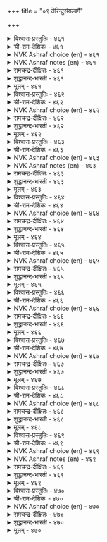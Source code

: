 +++
title = "०९ तॆरिन्दुसॆयल्वगै"

+++


<details><summary>विश्वास-प्रस्तुतिः - ४६१</summary>

अऴिवदूउम् आवदूउम् आगि वऴिबयक्कुम्  
ऊदियमुम् सूऴ्न्दु सॆयल्।       ४६१
</details>

<details><summary>श्री-राम-देशिकः - ४६१</summary>

व्ययमादौ ततश्चायं ततो लाभं च शाश्वतम् ।  
कार्यरम्भे विमृश्याथ कार्यमारभ्यतां बुधैः ॥ ४६१॥
</details>

<details><summary>NVK Ashraf choice (en) - ४६१</summary>

०४६१
Act after taking into account the cost,
The benefit and the resultant net. *
(P.S. Sundaram)
</details>

<details><summary>NVK Ashraf notes (en) - ४६१</summary>

४६१. Compare with ६७६. "Weigh well before you plunge: the inputs, impediments and gain" - (P.S. Sundaram)
</details>

<details><summary>रामचन्द्र-दीक्षितः - ४६१</summary>

461\. aḻivatūum āvatūum āki, vaḻipayakkum  
ūtiyamum cūḻntu, ceyal!.

461\. After much deliberation over profit and loss and the final gains, launch on a task.  
</details>

<details><summary>शुद्धानन्द-भारती - ४६१</summary>

1\. அழிவதூஉம் ஆவதூஉம் ஆகி வழிபயக்கும்  
ஊதியமும் சூழ்ந்து செயல்.  
Weigh well output the loss and gain  
And proper action ascertain.        461  
</details>

<details><summary>मूलम् - ४६१</summary>

अऴिवदूउम् आवदूउम् आगि वऴिबयक्कुम्  
ऊदियमुम् सूऴ्न्दु सॆयल्।       ४६१
</details>

<details><summary>विश्वास-प्रस्तुतिः - ४६२</summary>

तॆरिन्द इनत्तॊडु तेर्न्दॆण्णिच् चॆय्वार्क्कु  
अरुम्बॊरुळ् यादॊण्ड्रुम् इल्       ४६२
</details>

<details><summary>श्री-राम-देशिकः - ४६२</summary>

परीक्ष्य सुगृहीतेन सन्मित्रेण विमृश्य च ।  
स्वयं चालोच्य यः कुर्यादसाध्यं तस्य किं भवेत् ॥ ४६२॥
</details>

<details><summary>NVK Ashraf choice (en) - ४६२</summary>

०४६२
Nothing is hard for him who acts with
Worthy counsels weighing facts.
( Shuddhananda Bharatiar)
</details>

<details><summary>रामचन्द्र-दीक्षितः - ४६२</summary>

462\. terinta iṉattoṭu tērntu eṇṇic ceyvārkku  
arum poruḷ yātu oṉṟum il.

462\. Nothing is impossible for those who act after listening to the counsel of persons of known probity.  
</details>

<details><summary>शुद्धानन्द-भारती - ४६२</summary>

2\. தெரிந்த இனத்தொடு தேர்ந்தெண்ணிச் செய்வார்க்கு  
அரும்பொருள் யாதொன்றும் இல்.  
Nothing is hard for him who acts  
With worthy counsels weighing facts.        462  
</details>

<details><summary>मूलम् - ४६२</summary>

तॆरिन्द इनत्तॊडु तेर्न्दॆण्णिच् चॆय्वार्क्कु  
अरुम्बॊरुळ् यादॊण्ड्रुम् इल्       ४६२
</details>

<details><summary>विश्वास-प्रस्तुतिः - ४६३</summary>

आक्कम् करुदि मुदलिऴक्कुम् सॆय्विनै  
ऊक्कार् अऱिवुडै यार्।       ४६३
</details>

<details><summary>श्री-राम-देशिकः - ४६३</summary>

भाविलाभेच्छया हस्ते स्थितं मूलधनं बहु ।  
बुद्धिमान्तो नरा नैव व्ययीकुर्वन्ति सर्वदा ॥ ४६३॥
</details>

<details><summary>NVK Ashraf choice (en) - ४६३</summary>

०४६३
The wise will never, in the hope of profit,
Launch an undertaking to lose their capital.*
(W.H. Drew and J. Lazarus)
</details>

<details><summary>NVK Ashraf notes (en) - ४६३</summary>

४६३. (P.S. Sundaram) would say: "It is not wisdom to lose the capital for the sake of interest"
</details>

<details><summary>रामचन्द्र-दीक्षितः - ४६३</summary>

463\. ākkam karuti, mutal iḻakkum ceyviṉai  
ūkkār, aṟivu uṭaiyār.

463\. The wise do not approve of the action of those who lose their capital anticipating some distant gain.  
</details>

<details><summary>शुद्धानन्द-भारती - ४६३</summary>

3\. ஆக்கம் கருதி முதலிழக்கும் செய்வினை  
ஊக்கார் அறிவுடை யார்,  
The wise risk not their capital  
In doubtful gains and lose their all.        463  
</details>

<details><summary>मूलम् - ४६३</summary>

आक्कम् करुदि मुदलिऴक्कुम् सॆय्विनै  
ऊक्कार् अऱिवुडै यार्।       ४६३
</details>

<details><summary>विश्वास-प्रस्तुतिः - ४६४</summary>

तॆळिवि लदनैत् तॊडङ्गार् इळिवॆन्नुम्  
एदप्पाडु अञ्जु पवर्।       ४६४
</details>

<details><summary>श्री-राम-देशिकः - ४६४</summary>

''इयाँलाभ'' इति स्पष्टमज्ञात्वा कर्मणि प्रजाः ।  
सहसा न प्रवर्तन्ते मानहानिभयार्दिताः ॥ ४६४॥
</details>

<details><summary>NVK Ashraf choice (en) - ४६४</summary>

०४६४
Those who fear the disgrace of failure
Will not launch thoughtless ventures. *
(P.S. Sundaram)
</details>

<details><summary>रामचन्द्र-दीक्षितः - ४६४</summary>

464\. teḷivu ilataṉait toṭaṅkār-iḷivu eṉṉum  
ētappāṭu añcupavar.

464\. Men who dread ignominy never embark on a work without deliberation.  
</details>

<details><summary>शुद्धानन्द-भारती - ४६४</summary>

4\. தெளிவி லதனைத் தொடங்கார் இளிவென்னும்  
ஏதப்பாடு அஞ்சு பவர்.  
They who scornful reproach fear  
Commence no work not made clear.        464  
</details>

<details><summary>मूलम् - ४६४</summary>

तॆळिवि लदनैत् तॊडङ्गार् इळिवॆन्नुम्  
एदप्पाडु अञ्जु पवर्।       ४६४
</details>

<details><summary>विश्वास-प्रस्तुतिः - ४६५</summary>

वगैयऱच् चूऴा तॆऴुदल् पगैवरैप्  
पात्तिप् पडुप्पदो राऱु।       ४६५
</details>

<details><summary>श्री-राम-देशिकः - ४६५</summary>

कालं देशं बलं शत्रोरज्ञात्वा समराङ्गणम् ।  
प्रविशन् पार्थिवः शत्रुवर्धकः स्यान्न घातकः ॥ ४६५॥
</details>

<details><summary>NVK Ashraf choice (en) - ४६५</summary>

०४६५
Ill considered aggressive operations serve
Only to mobilize and strengthen the enemy.
(C. Rajagopalachari)
</details>

<details><summary>रामचन्द्र-दीक्षितः - ४६५</summary>

465\. vakai aṟac cūḻātu eḻutal, pakaivaraip  
pāttip paṭuppatu ōr āṟu.

465\. A thoughtless expedition only fosters the might of one’s foes.  
</details>

<details><summary>शुद्धानन्द-भारती - ४६५</summary>

5\. வகையறச் சூழா தெழுதல் பகைவரைப்  
பாத்திப் படுப்பதோ ராறு.  
Who marches without plans and ways  
His field is sure to foster foes.        465  
</details>

<details><summary>मूलम् - ४६५</summary>

वगैयऱच् चूऴा तॆऴुदल् पगैवरैप्  
पात्तिप् पडुप्पदो राऱु।       ४६५
</details>

<details><summary>विश्वास-प्रस्तुतिः - ४६६</summary>

सॆय्दक्क अल्ल सॆयक् कॆडुम् सॆय्दक्क  
सॆय्यामै यानुङ् गॆडुम्।       ४६६
</details>

<details><summary>श्री-राम-देशिकः - ४६६</summary>

अकर्तव्यस्य करणं कर्तव्यस्य विसर्जनम् ।  
इत्येतदुभयं नृणां विनाशास्पदमिष्यते ॥ ४६६॥
</details>

<details><summary>NVK Ashraf choice (en) - ४६६</summary>

०४६६
It is ruinous to do what should not be done,
And ruinous to leave undone what should be done.
(P.S. Sundaram)
</details>

<details><summary>रामचन्द्र-दीक्षितः - ४६६</summary>

466\. ceytakka alla ceyak keṭum; ceytakka  
ceyyāmaiyāṉum keṭum.

466\. To do a thing which ought not to be done is to court trouble; to fail to do a thing which ought to be done is to land oneself in ruin.  
</details>

<details><summary>शुद्धानन्द-भारती - ४६६</summary>

6\. செய்தக்க அல்ல செயக்கெடும் செய்தக்க  
செய்யாமை யானும் கெடும்.  
Doing unfit action ruins  
Failing fit-act also ruins.        466  
</details>

<details><summary>मूलम् - ४६६</summary>

सॆय्दक्क अल्ल सॆयक् कॆडुम् सॆय्दक्क  
सॆय्यामै यानुङ् गॆडुम्।       ४६६
</details>

<details><summary>विश्वास-प्रस्तुतिः - ४६७</summary>

ऎण्णित् तुणिग करुमम् तुणिन्दबिन्  
ऎण्णुवम् ऎन्बदु इऴुक्कु।       ४६७
</details>

<details><summary>श्री-राम-देशिकः - ४६७</summary>

कार्यनिर्वहणोपायमादौ ज्ञात्वा क्रियां कुरु ।  
प्रविश्य कार्ये नोपायचिन्तनं कार्यसाधकम् ॥ ४६७॥
</details>

<details><summary>NVK Ashraf choice (en) - ४६७</summary>

०४६७
Think before you launch.
To launch and then think is disgrace.
(N.V.K. Ashraf)
</details>

<details><summary>रामचन्द्र-दीक्षितः - ४६७</summary>

467\. eṇṇit tuṇika, karumam; tuṇintapiṉ,  
eṇṇuvam eṉpatu iḻukku.

467\. Begin your task after much deliberation. To think after launching action is to court a grievous blunder.  
</details>

<details><summary>शुद्धानन्द-भारती - ४६७</summary>

7\. எண்ணித் துணிக கருமம் துணிந்தபின்  
எண்ணுவம் என்பது இழுக்கு.  
Think and dare a proper deed  
Dare and think is bad in need.        467  
</details>

<details><summary>मूलम् - ४६७</summary>

ऎण्णित् तुणिग करुमम् तुणिन्दबिन्  
ऎण्णुवम् ऎन्बदु इऴुक्कु।       ४६७
</details>

<details><summary>विश्वास-प्रस्तुतिः - ४६८</summary>

आट्रिन् वरुन्दा वरुत्तम् पलर्निण्ड्रु  
पोट्रिनुम् पॊत्तुप् पडुम्।       ४६८
</details>

<details><summary>श्री-राम-देशिकः - ४६८</summary>

बहूनां साह्यमाप्यापि स कार्यं न हि साधयेत् ।  
उपायांश्चतुरो यस्तु न प्रयुङ्क्ते यथायथम् ॥ ४६८॥
</details>

<details><summary>NVK Ashraf choice (en) - ४६८</summary>

०४६८
Undetermined efforts of any scheme
Are bound to fail even if backed by many.
(N.V.K. Ashraf)
</details>

<details><summary>रामचन्द्र-दीक्षितः - ४६८</summary>

468\. āṟṟiṉ varuntā varuttam, palar niṉṟu  
pōṟṟiṉum, pottuppaṭum.

468\. An ill-organised scheme though supported by many goes to pieces.  
</details>

<details><summary>शुद्धानन्द-भारती - ४६८</summary>

8\. ஆற்றின் வருந்தா வருத்தம் பலர்நின்று  
போற்றினும் பொத்துப் படும்.  
Toil without a plan ahead  
Is doomed to fall though supported.        468  
</details>

<details><summary>मूलम् - ४६८</summary>

आट्रिन् वरुन्दा वरुत्तम् पलर्निण्ड्रु  
पोट्रिनुम् पॊत्तुप् पडुम्।       ४६८
</details>

<details><summary>विश्वास-प्रस्तुतिः - ४६९</summary>

नण्ड्राट्र लुळ्ळुन् दवुऱुण्डु अवरवर्  
पण्बऱिन् दाट्राक् कडै।       ४६९
</details>

<details><summary>श्री-राम-देशिकः - ४६९</summary>

परेषां च गुणान् सम्यक् ज्ञात्वा तेषु यथागतान् ।  
नाचरेद्यस्तु तस्यस्युर्यत्ना दोषसमन्विताः ॥ ४६९॥
</details>

<details><summary>NVK Ashraf choice (en) - ४६९</summary>

०४६९
Even perfect schemes can fail when there is
Imperfection in the division of labour.
(N.V.K. Ashraf)
</details>

<details><summary>NVK Ashraf notes (en) - ४६९</summary>

४६९. This couplet can be rendered with different meanings:
</details>

<details><summary>रामचन्द्र-दीक्षितः - ४६९</summary>

469\. naṉṟu āṟṟaluḷḷum tavaṟu uṇṭu-avaravar  
paṇpu aṟintu āṟṟākkaṭai.

469\. Even a good scheme falls through if we do not divine aright the disposition of men.  
</details>

<details><summary>शुद्धानन्द-भारती - ४६९</summary>

9\. நன்றாற்ற லுள்ளும் தவறுண்டு அவரவர்  
பண்பறிந் தாற்றாக் கடை.  
Attune the deeds to habitude  
Or ev'n good leads to evil feud.        469  
</details>

<details><summary>मूलम् - ४६९</summary>

नण्ड्राट्र लुळ्ळुन् दवुऱुण्डु अवरवर्  
पण्बऱिन् दाट्राक् कडै।       ४६९
</details>

<details><summary>विश्वास-प्रस्तुतिः - ४७०</summary>

ऎळ्ळाद ऎण्णिच् चॆयल्वेण्डुम् तम्मोडु  
कॊळ्ळाद कॊळ्ळादु उलगु।       ४७०
</details>

<details><summary>श्री-राम-देशिकः - ४७०</summary>

निजस्थित्यनुरोधेन कुरु सर्वं विमृश्य च ।  
न चेन्निन्देत् त्वां हि लोकः क्रियतां लोकसङ्ग्रहः ॥ ४७०॥
</details>

<details><summary>NVK Ashraf choice (en) - ४७०</summary>

०४७०
Think and act without incurring scorn.
The world will not approve what is improper. *
(P.S. Sundaram)
</details>

<details><summary>रामचन्द्र-दीक्षितः - ४७०</summary>

470\. eḷḷāta eṇṇic ceyalvēṇṭum-tammoṭu  
koḷḷāta koḷḷātu ulaku.

470\. Let not the king do; any unwise act lest the world should hold him in scorn.  
</details>

<details><summary>शुद्धानन्द-भारती - ४७०</summary>

10\. எள்ளாத எண்ணிச் செயல்வேண்டும் தம்மொடு  
கொள்ளாத கொள்ளாது உலகு.  
Do deeds above reproachfulness  
The world refutes uncomely mess.        470  
</details>

<details><summary>मूलम् - ४७०</summary>

ऎळ्ळाद ऎण्णिच् चॆयल्वेण्डुम् तम्मोडु  
कॊळ्ळाद कॊळ्ळादु उलगु।       ४७०
</details>
